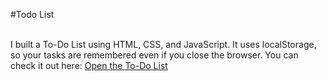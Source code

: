 #Todo List<br></br>

I built a To-Do List using HTML, CSS, and JavaScript.
It uses localStorage, so your tasks are remembered even if you close the browser.
You can check it out here: [Open the To-Do List](https://mabhishek-dev.github.io/Todo-List/)
